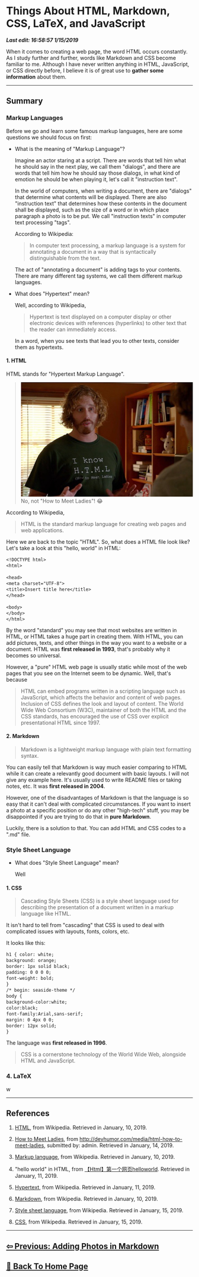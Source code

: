 # Things About HTML, Markdown, CSS, LaTeX, and JavaScript

***Last edit: 16:58:57 1/15/2019***

When it comes to creating a web page, the word HTML occurs constantly. As I study further and further, words like Markdown and CSS become familiar to me. Although I have never written anything in HTML, JavaScript, or CSS directly before, I believe it is of great use to **gather some information** about them.

----

## Summary

### Markup Languages

Before we go and learn some famous markup languages, here are some questions we should focus on first:

- What is the meaning of "Markup Language"?

  Imagine an actor staring at a script. There are words that tell him what he should say in the next play, we call them "dialogs", and there are words that tell him how he should say those dialogs, in what kind of emotion he should be when playing it, let's call it "instruction text".
  
  In the world of computers, when writing a document, there are "dialogs" that determine what contents will be displayed. There are also "instruction text" that determines how these contents in the document shall be displayed, such as the size of a word or in which place paragraph a photo is to be put. We call "instruction texts" in computer text processing "tags".

  According to Wikipedia:

  > In computer text processing, a markup language is a system for annotating a document in a way that is syntactically distinguishable from the text.

  The act of "annotating a document" is adding tags to your contents. There are many different tag systems, we call them different markup languages.

- What does "Hypertext" mean?

  Well, according to Wikipedia,

  > Hypertext is text displayed on a computer display or other electronic devices with references (hyperlinks) to other text that the reader can immediately access.
  
  In a word, when you see texts that lead you to other texts, consider them as hypertexts.

#### 1. HTML

HTML stands for "Hypertext Markup Language".

> ![how-to-meet-ladies](https://raw.githubusercontent.com/AngeloHYang/Blog/master/Jan.%202019/html.jpg)\
> No, not "How to Meet Ladies"! 😂

According to Wikipedia,

> HTML is the standard markup language for creating web pages and web applications.

Here we are back to the topic "HTML". So, what does a HTML file look like? Let's take a look at this "hello, world" in HTML:

    <!DOCTYPE html>
    <html>

    <head>
    <meta charset="UTF-8">
    <title>Insert title here</title>
    </head>

    <body>
    </body>
    </html>

By the word "standard" you may see that most websites are written in HTML, or HTML takes a huge part in creating them. With HTML, you can add pictures, texts, and other things in the way you want to a website or a document. HTML was **first released in 1993**, that's probably why it becomes so universal.

However, a "pure" HTML web page is usually static while most of the web pages that you see on the Internet seem to be dynamic. Well, that's because

> HTML can embed programs written in a scripting language such as JavaScript, which affects the behavior and content of web pages. Inclusion of CSS defines the look and layout of content. The World Wide Web Consortium (W3C), maintainer of both the HTML and the CSS standards, has encouraged the use of CSS over explicit presentational HTML since 1997.

#### 2. Markdown

> Markdown is a lightweight markup language with plain text formatting syntax.

You can easily tell that Markdown is way much easier comparing to HTML while it can create a relevantly good document with basic layouts. I will not give any example here. It's usually used to write README files or taking notes, etc. It was **first released in 2004**.

However, one of the disadvantages of Markdown is that the language is so easy that it can't deal with complicated circumstances. If you want to insert a photo at a specific position or do any other "high-tech" stuff, you may be disappointed if you are trying to do that in **pure Markdown**.

Luckily, there is a solution to that. You can add HTML and CSS codes to a ".md" file.

### Style Sheet Language

- What does "Style Sheet Language" mean?
  
  Well

#### 1. CSS

> Cascading Style Sheets (CSS) is a style sheet language used for describing the presentation of a document written in a markup language like HTML.

It isn't hard to tell from "cascading" that CSS is used to deal with complicated issues with layouts, fonts, colors, etc.

It looks like this:

    h1 { color: white;
    background: orange;
    border: 1px solid black;
    padding: 0 0 0 0;
    font-weight: bold;
    }
    /* begin: seaside-theme */
    body {
    background-color:white;
    color:black;
    font-family:Arial,sans-serif;
    margin: 0 4px 0 0;
    border: 12px solid;
    }

The language was **first released in 1996**.

> CSS is a cornerstone technology of the World Wide Web, alongside HTML and JavaScript.

### 4. LaTeX

w

----

## References

1. [HTML](https://en.wikipedia.org/wiki/HTML), from Wikipedia. Retrieved in January, 10, 2019.

2. [How to Meet Ladies](http://devhumor.com/media/html-how-to-meet-ladieshttp://devhumor.com/media/html-how-to-meet-ladies), from <http://devhumor.com/media/html-how-to-meet-ladies>, submitted by: admin. Retrieved in January, 14, 2019.

3. [Markup language](https://en.wikipedia.org/wiki/Markup_language), from Wikipedia. Retrieved in January, 10, 2019.

4. "hello world" in HTML, from [【Html】第一个网页helloworld](https://www.cnblogs.com/carsonwuu/p/7470107.html). Retrieved in January, 11, 2019.

5. [Hypertext](https://en.wikipedia.org/wiki/Hypertext#cite_note-1), from Wikipedia. Retrieved in January, 11, 2019.

6. [Markdown](https://en.wikipedia.org/wiki/Markdown), from Wikipedia. Retrieved in January, 10, 2019.

7. [Style sheet language](https://en.wikipedia.org/wiki/Style_sheet_language), from Wikipedia. Retrieved in January, 15, 2019.

8. [CSS](https://en.wikipedia.org/wiki/Cascading_Style_Sheets), from Wikipedia. Retrieved in January, 15, 2019.

----

## **[⇦ Previous: Adding Photos in Markdown](https://angelohyang.github.io/Blog/Jan.%202019/Adding%20Photos%20in%20Markdown)**

## **[🏡 Back To Home Page](https://angelohyang.github.io/Blog/)**